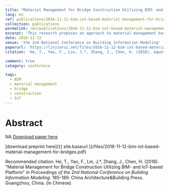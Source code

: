 ```yaml
---
title: "Material Management for Bridge Construction Utilizing BIM- and IoT-based Platform"
lang: en
ref: publications/2016-11-12-bim-iot-based-material-management-for-bridges
collection: publications
permalink: /en/publications/2016-11-12-bim-iot-based-material-management-for-bridges
excerpt: 'This research proposes an approach to material management based on BIM and IoT platform for bridge construction'
date: 2016-11-12
venue: 'the 2nd National Conference on Building Information Modeling'
paperurl: 'https://linjiarui.net/files/2016-11-12-bim-iot-based-material-management-for-bridges.pdf'
citation: 'He, T., Yao, F., Lin, J.*, Zhang, J., Chen, H. (2016). &quot;Material Management for Bridge Construction Utilizing BIM- and IoT-based Platform&quot; <i>in Proceedings of the 2nd National Conference on Building Information Modeling</i>. 185-189. China Architecture&Building Press. Guangzhou, China. (in Chinese)'

comment: true
category: conference

tags: 
  - BIM
  - material management
  - bridge
  - construction
  - IoT
---
```



Abstract
====

NA
[Download paper here](http://kns.cnki.net/KCMS/detail/detail.aspx?dbcode=CPFD&dbname=CPFDLAST2016&filename=JGCB201611001033&v=MDQxMTNlc01EeE5LdWhkaG5qOThUbmpxcXhkRWVNT1VLcmlmWnU5dkh5bmxVNzNJSVY4U0x5ckliTEc0SDlmTnJvOUZa)

[download preprint here]({{ site.baseurl }}/files/2016-11-12-bim-iot-based-material-management-for-bridges.pdf)

Recommended citation: He, T., Yao, F., Lin, J.*, Zhang, J., Chen, H. (2016). &quot;Material Management for Bridge Construction Utilizing BIM- and IoT-based Platform&quot; <i>in Proceedings of the 2nd National Conference on Building Information Modeling</i>. 185-189. China Architecture&Building Press. Guangzhou, China. (in Chinese)